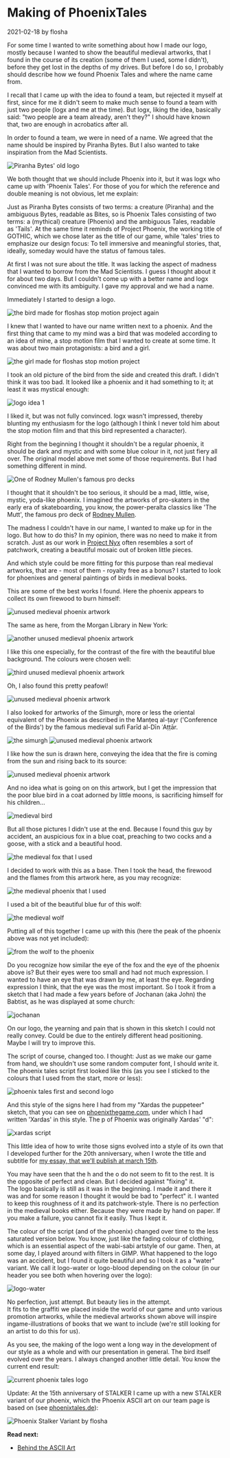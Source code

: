 # Making of PhoenixTales

2021-02-18 by flosha  

For some time I wanted to write something about how I made our logo, mostly because I wanted to show the beautiful medieval artworks, that I found in the course of its creation (some of them I used, some I didn't), before they get lost in the depths of my drives. But before I do so, I probably should describe how we found Phoenix Tales and where the name came from.  

I recall that I came up with the idea to found a team, but rejected it myself at first, since for me it didn't seem to make much sense to found a team with just two people (logx and me at the time). But logx, liking the idea, basically said: "two people are a team already, aren't they?" I should have known that, two are enough in acrobatics after all.  

In order to found a team, we were in need of a name. We agreed that the name should be inspired by Piranha Bytes. But I also wanted to take inspiration from the Mad Scientists.  

<img class="inline left" src="logo/pb.jpg" alt="Piranha Bytes' old logo">

We both thought that we should include Phoenix into it, but it was logx who came up with 'Phoenix Tales'. For those of you for which the reference and double meaning is not obvious, let me explain:  

Just as Piranha Bytes consists of two terms: a creature (Piranha) and the ambiguous Bytes, readable as Bites, so is Phoenix Tales consisting of two terms: a (mythical) creature (Phoenix) and the ambiguous Tales, readable as 'Tails'. At the same time it reminds of Project Phoenix, the working title of GOTHIC, which we chose later as the title of our game, while 'tales' tries to emphasize our design focus: To tell immersive and meaningful stories, that, ideally, someday would have the status of famous tales.  

At first I was not sure about the title. It was lacking the aspect of madness that I wanted to borrow from the Mad Scientists. I guess I thought about it for about two days. But I couldn't come up with a better name and logx convinced me with its ambiguity. I gave my approval and we had a name.  

Immediately I started to design a logo.  

<img src="logo/thebird.png" alt="the bird made for floshas stop motion project again">

I knew that I wanted to have our name written next to a phoenix. And the first thing that came to my mind was a bird that was modeled according to an idea of mine, a stop motion film that I wanted to create at some time. It was about two main protagonists: a bird and a girl.  

<img src="logo/thegirl.png" alt="the girl made for floshas stop motion project"> 

I took an old picture of the bird from the side and created this draft. I didn't think it was too bad. It looked like a phoenix and it had something to it; at least it was mystical enough:  

<img src="logo/phoenixtales1.jpg" alt="logo idea 1">

I liked it, but was not fully convinced. logx wasn't impressed, thereby blunting my enthusiasm for the logo (although I think I never told him about the stop motion film and that this bird represented a character).  

Right from the beginning I thought it shouldn't be a regular phoenix, it should be dark and mystic and with some blue colour in it, not just fiery all over. The original model above met some of those requirements. But I had something different in mind.  

<img class="inline right" src="logo/themutt.png" alt="One of Rodney Mullen's famous pro decks">

I thought that it shouldn't be too serious, it should be a mad, little, wise, mystic, yoda-like phoenix. I imagined the artworks of pro-skaters in the early era of skateboarding, you know, the power-peralta classics like 'The Mutt', the famous pro deck of <a href="https://www.youtube.com/watch?v=NgJrSUqKUEE">Rodney Mullen</a>.  
  
The madness I couldn't have in our name, I wanted to make up for in the logo. But how to do this? In my opinion, there was no need to make it from scratch. Just as our work in <a href="https://phoenixthegame.com">Project Nyx</a> often resembles a sort of patchwork, creating a beautiful mosaic out of broken little pieces.  

And which style could be more fitting for this purpose than real medieval artworks, that are - most of them - royalty free as a bonus? I started to look for phoenixes and general paintings of birds in medieval books.  

This are some of the best works I found. Here the phoenix appears to collect its own firewood to burn himself:  

<img src="logo/unused/phoenix1.png" alt="unused medieval phoenix artwork">

The same as here, from the Morgan Library in New York:  

<img src="logo/unused/phoenix2.png" alt="another unused medieval phoenix artwork">

I like this one especially, for the contrast of the fire with the beautiful blue background. The colours were chosen well:  

<img src="logo/unused/phoenix3.png" alt="third unused medieval phoenix artwork">

Oh, I also found this pretty peafowl!  

<img src="logo/unused/peafowl.png" alt="unused medieval phoenix artwork">

<!---<p>Here the phoenix is presented as a sacrifice on an altar:</p>

<img src="logo/unused/phoenix6.png" alt="unused medieval phoenix artwork">-->

I also looked for artworks of the Simurgh, more or less the oriental equivalent of the Phoenix as described in the Manṭeq al-ṭayr ('Conference of the Birds') by the famous medieval sufi Farīd al-Dīn ʿAṭṭār.  

<img src="logo/simurgh.jpg" alt="the simurgh">
<img src="logo/unused/phoenix7.png" alt="unused medieval phoenix artwork">

I like how the sun is drawn here, conveying the idea that the fire is coming from the sun and rising back to its source:  

<img src="logo/unused/phoenix5.png" alt="unused medieval phoenix artwork">

And no idea what is going on on this artwork, but I get the impression that the poor blue bird in a coat adorned by little moons, is sacrificing himself for his children...  

<img src="logo/unused/phoenix4.png" alt="medieval bird">

But all those pictures I didn't use at the end. Because I found this guy by accident, an auspicious fox in a blue coat, preaching to two cocks and a goose, with a stick and a beautiful hood.  

<img src="logo/used/thefox.jpg" alt="the medieval fox that I used">

I decided to work with this as a base. Then I took the head, the firewood and the flames from this artwork here, as you may recognize:  

<img src="logo/used/phoenix-used.png" alt="the medieval phoenix that I used">

I used a bit of the beautiful blue fur of this wolf:  

<img src="logo/used/thewolf.png" alt="the medieval wolf">

Putting all of this together I came up with this (here the peak of the phoenix above was not yet included):  

<img src="logo/phoenixtales2.jpg" alt="from the wolf to the phoenix">

Do you recognize how similar the eye of the fox and the eye of the phoenix above is? But their eyes were too small and had not much expression. I wanted to have an eye that was drawn by me, at least the eye. Regarding expression I think, that the eye was the most important. So I took it from a sketch that I had made a few years before of Jochanan (aka John) the Babtist, as he was displayed at some church:  

<img src="logo/jochanan.png" alt="jochanan">

On our logo, the yearning and pain that is shown in this sketch I could not really convey. Could be due to the entirely different head positioning. Maybe I will try to improve this.  

The script of course, changed too. I thought: Just as we make our game from hand, we shouldn't use some random computer font, I should <em>write</em> it. The phoenix tales script first looked like this (as you see I sticked to the colours that I used from the start, more or less):  

<img src="logo/logo-1-2.jpg" alt="phoenix tales first and second logo">

And this style of the signs here I had from my "Xardas the puppeteer" sketch, that you can see on <a href="https://phoenixthegame.com">phoenixthegame.com</a>, under which I had written 'Xardas' in this style. The p of Phoenix was originally Xardas' "d":  

<img src="logo/xardas.jpg" alt="xardas script">

This little idea of how to write those signs evolved into a style of its own that I developed further for the 20th anniversary, when I wrote the title and subtitle for <a href="https://phoenixthegame.com/specials/20thAnniversaryEssay.html">my essay, that we'll publish at march 15th</a>.  

You may have seen that the h and the o do not seem to fit to the rest. It is the opposite of perfect and clean. But I decided against "fixing" it.  
The logo basically is still as it was in the beginning. I made it and there it was and for some reason I thought it would be bad to "perfect" it. I wanted to keep this roughness of it and its patchwork-style. There is no perfection in the medieval books either. Because they were made by hand on paper. If you make a failure, you cannot fix it easily. Thus I kept it.  

The colour of the script (and of the phoenix) changed over time to the less saturated version below. You know, just like the fading colour of clothing, which is an essential aspect of the wabi-sabi artstyle of our game. Then, at some day, I played around with filters in GIMP. What happened to the logo was an accident, but I found it quite beautiful and so I took it as a "water" variant. We call it logo-water or logo-blood depending on the colour (in our header you see both when hovering over the logo):  

<img src="logo/logo-2b-water.png" alt="logo-water">

No perfection, just attempt. But beauty lies in the attempt.  
It fits to the graffiti we placed inside the world of our game and unto various promotion artworks, while the medieval artworks shown above will inspire ingame-illustrations of books that we want to include (we're still looking for an artist to do this for us).  

As you see, the making of the logo went a long way in the development of our style as a whole and with our presentation in general. The bird itself evolved over the years. I always changed another little detail. You know the current end result:  

<img src="logo/phoenixtales3.png" alt="current phoenix tales logo">

Update: At the 15th anniversary of STALKER I came up with a new STALKER variant of our phoenix, which the Phoenix ASCII art on our team page is based on (see [phoenixtales.de](https://phoenixtales.de)):  

<img src="logo/phnx-stalker.png" alt="Phoenix Stalker Variant by flosha">

 
**Read next:**
* [Behind the ASCII Art](/Appendix/behind-the-scenes/behind-the-ascii)